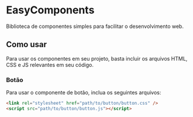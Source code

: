 # EasyComponents

Biblioteca de componentes simples para facilitar o desenvolvimento web.

## Como usar

Para usar os componentes em seu projeto, basta incluir os arquivos HTML, CSS e JS relevantes em seu código.

### Botão

Para usar o componente de botão, inclua os seguintes arquivos:

```html
<link rel="stylesheet" href="path/to/button/button.css" />
<script src="path/to/button/button.js"></script>
```

